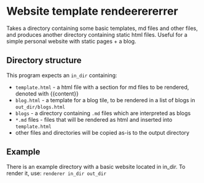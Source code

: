 # Website template rendeerererrer

Takes a directory containing some basic templates, md files and other files, and produces another directory containing static html files.
Useful for a simple personal website with static pages + a blog.

## Directory structure

This program expects an `in_dir` containing:
* `template.html` - a html file with a section for md files to be rendered, denoted with {{content}}
* `blog.html` - a template for a blog tile, to be rendered in a list of blogs in `out_dir/blogs.html`
* `blogs` - a directory containing `.md` files which are interpreted as blogs
* `*.md` files - files that will be rendered as html and inserted into `template.html`
* other files and directories will be copied as-is to the output directory

## Example
There is an example directory with a basic website located in in\_dir. To render it, use:
```renderer in_dir out_dir```

